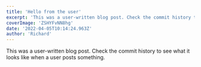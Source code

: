 ```yaml
---
title: 'Hello from the user'
excerpt: 'This was a user-written blog post. Check the commit history to see what it looks like when a user posts something.'
coverImage: 'ZSHYFvNN8hg'
date: '2022-04-05T10:14:24.963Z'
author: 'Richard'
---
```


This was a user-written blog post. Check the commit history to see what it looks like when a user posts something.
  
